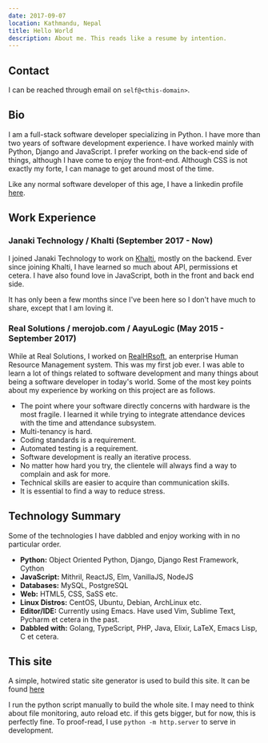 ```yaml
---
date: 2017-09-07
location: Kathmandu, Nepal
title: Hello World
description: About me. This reads like a resume by intention.
---
```


## Contact
I can be reached through email on `self@<this-domain>`.


## Bio
I am a full-stack software developer specializing in Python. I have
more than two years of software development experience. I have worked
mainly with Python, Django and JavaScript. I prefer working on the
back-end side of things, although I have come to enjoy the front-end.
Although CSS is not exactly my forte, I can manage to get around most
of the time.

Like any normal software developer of this age, I have a linkedin
profile [here](https://www.linkedin.com/in/keshabpaudel/).


## Work Experience

### Janaki Technology / Khalti (September 2017 - Now)
I joined Janaki Technology to work on [Khalti](https://khalti.com/),
mostly on the backend. Ever since joining Khalti, I have learned so
much about API, permissions et cetera. I have also found love in
JavaScript, both in the front and back end side.

It has only been a few months since I've been here so I don't have
much to share, except that I am loving it.


### Real Solutions / merojob.com / AayuLogic (May 2015 - September 2017)
While at Real Solutions, I worked on
[RealHRsoft](http://realhrsoft.com), an enterprise Human Resource
Management system. This was my first job ever. I was able to learn a
lot of things related to software development and many things about
being a software developer in today's world. Some of the most key
points about my experience by working on this project are as follows.

* The point where your software directly concerns with hardware is the
  most fragile. I learned it while trying to integrate attendance
  devices with the time and attendance subsystem.
* Multi-tenancy is hard.
* Coding standards is a requirement.
* Automated testing is a requirement.
* Software development is really an iterative process.
* No matter how hard you try, the clientele will always find a way to
  complain and ask for more.
* Technical skills are easier to acquire than communication skills.
* It is essential to find a way to reduce stress.


## Technology Summary
Some of the technologies I have dabbled and enjoy working with in no
particular order.

* **Python:** Object Oriented Python, Django, Django Rest Framework,
  Cython
* **JavaScript:** Mithril, ReactJS, Elm, VanillaJS, NodeJS
* **Databases:** MySQL, PostgreSQL
* **Web:** HTML5, CSS, SaSS etc.
* **Linux Distros:** CentOS, Ubuntu, Debian, ArchLinux etc.
* **Editor/IDE:** Currently using Emacs. Have used Vim, Sublime Text,
  Pycharm et cetera in the past.
* **Dabbled with:** Golang, TypeScript, PHP, Java, Elixir, LaTeX,
  Emacs Lisp, C et cetera.

## This site
A simple, hotwired static site generator is used to build this site.
It can be found
[here](https://github.com/poudel/poudel.github.io/blob/master/build.py)

I run the python script manually to build the whole site. I may need
to think about file monitoring, auto reload etc. if this gets bigger,
but for now, this is perfectly fine. To proof-read, I use `python -m
http.server` to serve in development.
